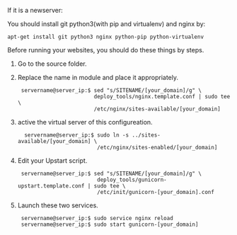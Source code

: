 If it is a newserver:

You should install git python3(with pip and virtualenv) and nginx by:
	
	apt-get install git python3 nginx python-pip python-virtualenv

Before running your websites, you should do these things by steps.

1. Go to the source folder.
2. Replace the name in module and place it appropriately.

	    servername@server_ip:$ sed "s/SITENAME/[your_domain]/g" \
	                           deploy_tools/nginx.template.conf | sudo tee \
	                           /etc/nginx/sites-available/[your_domain]

3. active the virtual server of this configureation.

		 servername@server_ip:$ sudo ln -s ../sites-available/[your_domain] \
		 						/etc/nginx/sites-enabled/[your_domain]


4. Edit your Upstart script.

		servername@server_ip:$ sed "s/SITENAME/[your_domain]/g" \
		 						deploy_tools/gunicorn-upstart.template.conf | sudo tee \
		 						/etc/init/gunicorn-[your_domain].conf

5. Launch these two services.

		servername@server_ip:$ sudo service nginx reload
		servername@server_ip:$ sudo start gunicorn-[your_domain]
